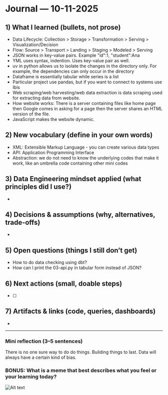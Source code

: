 # Journal — 10-11-2025

## 1) What I learned (bullets, not prose)
- Data Lifecycle: Collection > Storage > Transformation > Serving > Visualization/Decision
- Flow: Source > Transport > Landing > Staging > Modeled > Serving
- JSON works in key-value pairs. Example "id":1, "student":Ana
- YML uses syntax, indention. Uses key-value pair as well.
- uv in python allows us to isolate the changes in the directory only. For example, the dependencies can only occur in the directory
- Dataframe is essentially tabular while series is a list
- Particular project use pandas, but if you want to connect to systems use Ibis
- Web scraping/web harvesting/web data extraction is data scraping used for extracting data from website.
- How website works: There is a server containing files like home page then Google comes in asking for a page then the server shares an HTML version of the file.
- JavaScript makes the website dynamic.

## 2) New vocabulary (define in your own words)
- XML: Extensible Markup Language -  you can create various data types
- API: Application Programming Interface
- Abstraction: we do not need to know the underlying codes that make it work, like an umbrella code containing other mini codes

## 3) Data Engineering mindset applied (what principles did I use?)
- 

## 4) Decisions & assumptions (why, alternatives, trade-offs)
- 

## 5) Open questions (things I still don’t get)
- How to do data checking using dbt?
- How can I print the 03-api.py in tabular form instead of JSON?

## 6) Next actions (small, doable steps)
- [ ] 

## 7) Artifacts & links (code, queries, dashboards)
- 

---

### Mini reflection (3–5 sentences)
There is no one sure way to do do things.
Building things to last.
Data will always have a certain kind of bias.

### BONUS: What is a meme that best describes what you feel or your learning today?

![Alt text](https://file.forms.app/sitefile/d-s-m-3.jpeg)
